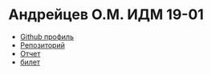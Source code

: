 # Андрейцев О.М. ИДМ 19-01
* [Github профиль](https://github.com/Shprechen/Andreytcev.github.io/)
* [Репозиторий](https://github.com/Shprechen/Andreytcev.github.io/)
* [Отчет](https://Andreytcev.github.io/)
* [билет](https://github.com/Shprechen/Andreytcev.github.io/)
